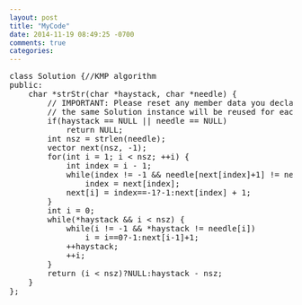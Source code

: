 ```yaml
---
layout: post
title: "MyCode"
date: 2014-11-19 08:49:25 -0700
comments: true
categories:
---
```

<script src="/plugins/google-code-prettify/loader/run_prettify.js?autoload=true;skin=desert;lang=css"></script>


 <pre class="prettyprint ...">
class Solution {//KMP algorithm
public:
    char *strStr(char *haystack, char *needle) {
        // IMPORTANT: Please reset any member data you declared, as
        // the same Solution instance will be reused for each test case.
        if(haystack == NULL || needle == NULL)
            return NULL;
        int nsz = strlen(needle);
        vector<int> next(nsz, -1);
        for(int i = 1; i < nsz; ++i) {
            int index = i - 1;
            while(index != -1 && needle[next[index]+1] != needle[i])
                index = next[index];
            next[i] = index==-1?-1:next[index] + 1;
        }
        int i = 0;
        while(*haystack && i < nsz) {
            while(i != -1 && *haystack != needle[i])
                i = i==0?-1:next[i-1]+1;
            ++haystack;
            ++i;
        }
        return (i < nsz)?NULL:haystack - nsz;
    }
};
</pre>
